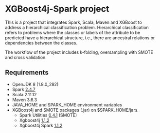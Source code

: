# XGBoost4j-Spark project 

This is a project that integrates Spark, Scala, Maven and XGBoost to 
address a hierarchical classification problem. Hierarchical 
classification refers to problems where the classes or labels of the 
attribute to be predicted have a hierarchical structure, i.e., there
are ancestral relations or dependencies between the classes.

The workflow of the project includes k-folding, oversampling with 
SMOTE and cross validation. 

## Requirements

 - OpenJDK 8 (1.8.0_282)
 - Spark [2.4.7](https://downloads.apache.org/spark/spark-2.4.7/spark-2.4.7-bin-hadoop2.7.tgz)
 - Scala 2.11.12
 - Maven 3.6.3
 - JAVA_HOME and SPARK_HOME environment variables
 - XGBoost4j and SMOTE packages (.jar) on $SPARK_HOME/jars.
    - Spark Utilities [0.4.1](https://repo1.maven.org/maven2/com/sgcharts/spark-util_2.11/0.4.1/spark-util_2.11-0.4.1.jar) (SMOTE)
    - Xgboost4j [1.1.2](https://repo1.maven.org/maven2/ml/dmlc/xgboost4j_2.11/1.1.2/xgboost4j_2.11-1.1.2.jar)
    - Xgboost4j Spark [1.1.2](https://repo1.maven.org/maven2/ml/dmlc/xgboost4j-spark_2.11/1.1.2/xgboost4j-spark_2.11-1.1.2.jar)
    
